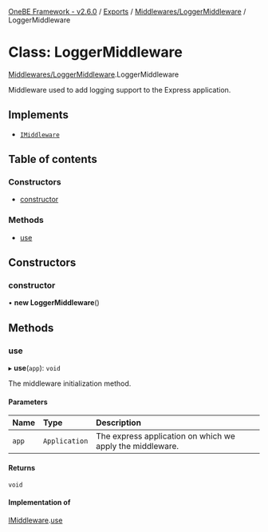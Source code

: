 [OneBE Framework - v2.6.0](../README.md) / [Exports](../modules.md) / [Middlewares/LoggerMiddleware](../modules/Middlewares_LoggerMiddleware.md) / LoggerMiddleware

# Class: LoggerMiddleware

[Middlewares/LoggerMiddleware](../modules/Middlewares_LoggerMiddleware.md).LoggerMiddleware

Middleware used to add logging support to the Express application.

## Implements

- [`IMiddleware`](../interfaces/Middlewares_IMiddleware.IMiddleware.md)

## Table of contents

### Constructors

- [constructor](Middlewares_LoggerMiddleware.LoggerMiddleware.md#constructor)

### Methods

- [use](Middlewares_LoggerMiddleware.LoggerMiddleware.md#use)

## Constructors

### constructor

• **new LoggerMiddleware**()

## Methods

### use

▸ **use**(`app`): `void`

The middleware initialization method.

#### Parameters

| Name | Type | Description |
| :------ | :------ | :------ |
| `app` | `Application` | The express application on which we apply the middleware. |

#### Returns

`void`

#### Implementation of

[IMiddleware](../interfaces/Middlewares_IMiddleware.IMiddleware.md).[use](../interfaces/Middlewares_IMiddleware.IMiddleware.md#use)
